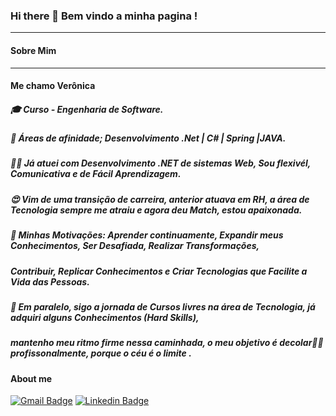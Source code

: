 ### Hi there 👋  Bem vindo a minha pagina !
_____________________________________
#### Sobre Mim
_____________________________________
####   Me chamo Verônica
#####  🎓 Curso -  Engenharia de Software.
#####  🚀 Áreas de afinidade; Desenvolvimento .Net | C# | Spring |JAVA.
#####  👩‍🔬 Já atuei com Desenvolvimento .NET de sistemas Web, Sou flexivél, Comunicativa e de Fácil Aprendizagem.
#####  😍 Vim de uma transição de carreira, anterior atuava em RH, a área de Tecnologia sempre me atraiu e agora deu Match, estou apaixonada.
#####  💯 Minhas Motivações: Aprender continuamente, Expandir meus Conhecimentos, Ser Desafiada, Realizar Transformações,
#####  Contribuir, Replicar Conhecimentos e Criar Tecnologias que Facilite a Vida das Pessoas.
#####  📘 Em paralelo, sigo a jornada de Cursos livres na área de Tecnologia, já adquiri alguns Conhecimentos (Hard Skills), 
#####     mantenho meu ritmo firme nessa caminhada, o meu objetivo é decolar🚀🚀 profissonalmente, porque o céu é o limite .

#### About me
[![Gmail Badge](https://img.shields.io/badge/-Gmail-c14438?style=flat-square&logo=Gmail&logoColor=white&link=mailto:silvaverborges@gamil.com)](mailto:silvaverborges@gmail.com)
[![Linkedin Badge](https://img.shields.io/badge/-LinkedIn-blue?style=flat-square&logo=Linkedin&logoColor=white&link=https://www.linkedin.com/in/ver%C3%B4nica-borges-da-silva-b0b595204/)](https://www.linkedin.com/in/ver%C3%B4nica-borges-da-silva-b0b595204/)
 









